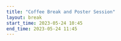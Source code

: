 ```yaml
---
title: "Coffee Break and Poster Session"
layout: break
start_time: 2023-05-24 10:45
end_time: 2023-05-24 11:45
---
```

